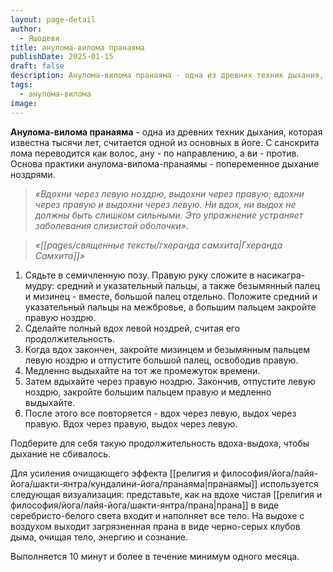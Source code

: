 ```yaml
---
layout: page-detail
author:
  - Яшодеви
title: анулома-вилома пранаяма
publishDate: 2025-01-15
draft: false
description: Анулома-вилома пранаяма - одна из древних техник дыхания, которая известна тысячи лет, считается одной из основных в йоге. С санскрита лома переводится как волос, ану - по направлению, а ви - против. Основа практики анулома-вилома-пранаямы - попеременное дыхание ноздрями.
tags:
  - анулома-вилома
image:
---
```

**Анулома-вилома пранаяма** - одна из древних техник дыхания, которая известна тысячи лет, считается одной из основных в йоге. С санскрита лома переводится как волос, ану - по направлению, а ви - против. Основа практики анулома-вилома-пранаямы - попеременное дыхание ноздрями.

>*«Вдохни через левую ноздрю, выдохни через правую; вдохни через правую и выдохни через левую.*
>*Ни вдох, ни выдох не должны быть слишком сильными. Это упражнение устраняет заболевания слизистой оболочки».*
 
>*«[[pages/священные тексты/гхеранда самхита|Гхеранда Самхита]]»*


1. Сядьте в семичленную позу. Правую руку сложите в насикагра-мудру: средний и указательный пальцы, а также безымянный палец и мизинец - вместе, большой палец отдельно. Положите средний и указательный пальцы на межбровье, а большим пальцем закройте правую ноздрю. 
2. Сделайте полный вдох левой ноздрей, считая его продолжительность. 
3. Когда вдох закончен, закройте мизинцем и безымянным пальцем левую ноздрю и отпустите большой палец, освободив правую. 
4. Медленно выдыхайте на тот же промежуток времени. 
5. Затем вдыхайте через правую ноздрю. Закончив, отпустите левую ноздрю, закройте большим пальцем правую и медленно выдыхайте. 
6. После этого все повторяется - вдох через левую, выдох через правую. Вдох через правую, выдох через левую. 

Подберите для себя такую продолжительность вдоха-выдоха, чтобы дыхание не сбивалось. 

Для усиления очищающего эффекта [[религия и философия/йога/лайя-йога/шакти-янтра/кундалини-йога/пранаяма|пранаямы]] используется следующая визуализация: представьте, как на вдохе чистая [[религия и философия/йога/лайя-йога/шакти-янтра/прана|прана]] в виде серебристо-белого света входит и наполняет все тело. На выдохе с воздухом выходит загрязненная прана в виде черно-серых клубов дыма, очищая тело, энергию и сознание. 

Выполняется 10 минут и более в течение минимум одного месяца.